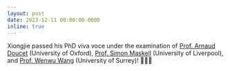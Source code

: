 ```yaml
---
layout: post
date: 2023-12-11 00:00:00-0000
inline: true
---
```


Xiongjie passed his PhD viva voce under the examination of [Prof. Arnaud Doucet]([https://scholar.google.co.uk/citations?user=W4SZGV8AAAAJ&hl=en]) (University of Oxford), [Prof. Simon Maskell]([https://scholar.google.co.uk/citations?user=p1OtmlsAAAAJ&hl=en&oi=ao]) (University of Liverpool), and [Prof. Wenwu Wang]([https://scholar.google.co.uk/citations?user=JQFnV5IAAAAJ&hl=en]) (University of Surrey)! 🎉🎉🎉
